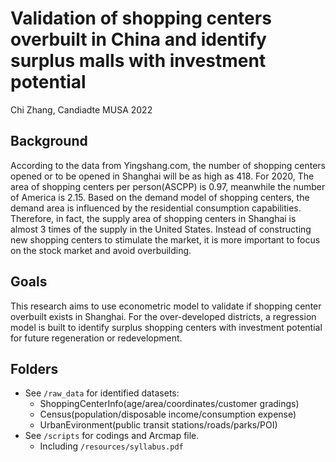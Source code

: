 # Validation of shopping centers overbuilt in China and identify surplus malls with investment potential
Chi Zhang, Candiadte MUSA 2022
## Background
According to the data from Yingshang.com, the number of shopping centers opened or to be opened in Shanghai will be as high as 418. For 2020, The area of shopping centers per person(ASCPP) is 0.97, meanwhile the number of America is 2.15. Based on the demand model of shopping centers, the demand area is influenced by the residential consumption capabilities. Therefore, in fact, the supply area of shopping centers in Shanghai is almost 3 times of the supply in the United States. Instead of constructing new shopping centers to stimulate the market, it is more important to focus on the stock market and avoid overbuilding.
## Goals
This research aims to use econometric model to validate if shopping center overbuilt exists in Shanghai. For the over-developed districts, a regression model is built to identify surplus shopping centers with investment potential for future regeneration or redevelopment.
## Folders
- See `/raw_data` for identified datasets:
  - ShoppingCenterInfo(age/area/coordinates/customer gradings)
  - Census(population/disposable income/consumption expense)
  - UrbanEvironment(public transit stations/roads/parks/POI)
- See `/scripts` for codings and Arcmap file.
  - Including `/resources/syllabus.pdf`
